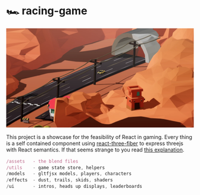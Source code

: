 # 🏎️ racing-game

![img](thumbnail.webp)

This project is a showcase for the feasibility of React in gaming. Every thing is a self contained component using [react-three-fiber](https://docs.pmnd.rs/react-three-fiber) to express threejs with React semantics. If that seems strange to you read [this explanation](https://twitter.com/0xca0a/status/1282999626782650368).

```jsx
/assets   - the blend files
/utils    - game state store, helpers
/models   - gltfjsx models, players, characters
/effects  - dust, trails, skids, shaders
/ui       - intros, heads up displays, leaderboards
```